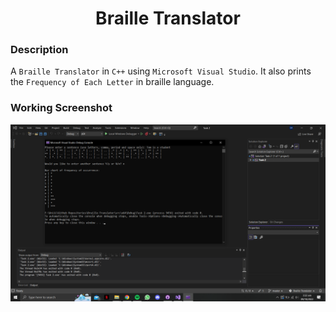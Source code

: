 <h1 align="center">Braille Translator</h1>

### Description
A `Braille Translator` in `C++` using `Microsoft Visual Studio`. It also prints the `Frequency of Each Letter` in braille language.

### Working Screenshot
  <div align="center">
    <img src = "https://github.com/SameetAsadullah/Braille-Translator/blob/master/extras/working-ss.png" alt = "" width="900px"/>
  </div>
